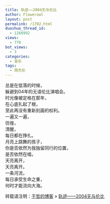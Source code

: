 ```yaml
---
title: 轨迹——2004无与伦比
author: Flowerowl
layout: post
permalink: /1702.html
duoshuo_thread_id:
  - 1266992
views:
  - 770
bot_views:
  - 3
categories:
  - 音乐
tags:
  - 周杰伦
---
```

<div>
</div>

  


<div>
  总是在低落的时候，
</div>

<div>
  躲避到04年的无语伦比演唱会。
</div>

<div>
  时光像被定格在那年，
</div>

<div>
  在心底扎起了根，
</div>

<div>
  至此再没有重新刻画的权利。
</div>

  


<div>
  一遍又一遍，
</div>

<div>
  彷徨，
</div>

<div>
  清醒，
</div>

<div>
  每日都在挣扎。
</div>

  


<div>
  月亮上跳舞的孩子，
</div>

<div>
  你是否依然为我独留同行的位置，
</div>

<div>
  是否依然在唱，
</div>

<div>
  天亮离开，
</div>

<div>
  天亮离开。
</div>

  


<div>
  一条河流，
</div>

<div>
  每日承受生命之重，
</div>

<div>
  何时才能流向大海。
</div>

转载请注明：[于哲的博客][1] &raquo; [轨迹——2004无与伦比][2]

 [1]: http://lazynight.me
 [2]: http://lazynight.me/1702.html